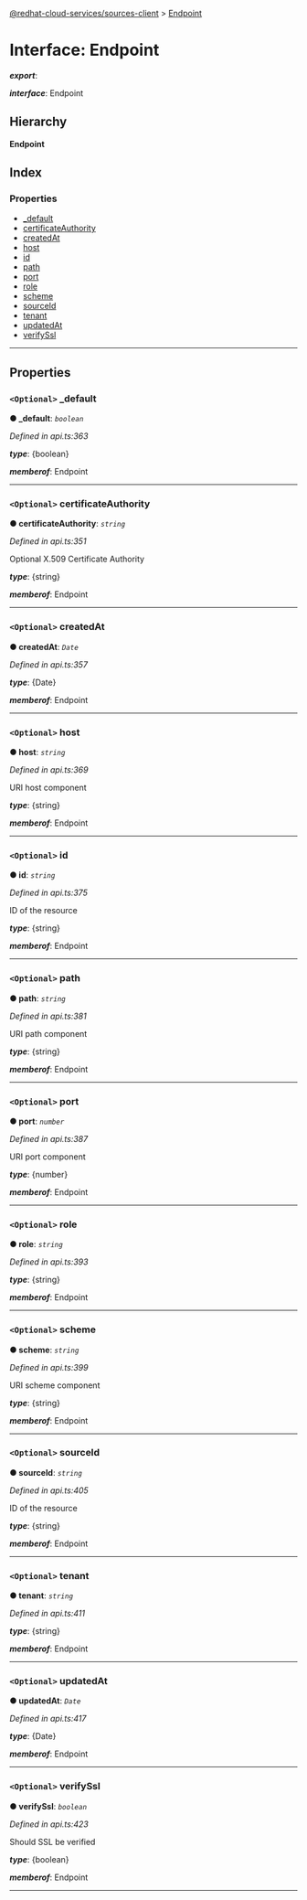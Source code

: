 [@redhat-cloud-services/sources-client](../README.md) > [Endpoint](../interfaces/endpoint.md)

# Interface: Endpoint

*__export__*: 

*__interface__*: Endpoint

## Hierarchy

**Endpoint**

## Index

### Properties

* [_default](endpoint.md#_default)
* [certificateAuthority](endpoint.md#certificateauthority)
* [createdAt](endpoint.md#createdat)
* [host](endpoint.md#host)
* [id](endpoint.md#id)
* [path](endpoint.md#path)
* [port](endpoint.md#port)
* [role](endpoint.md#role)
* [scheme](endpoint.md#scheme)
* [sourceId](endpoint.md#sourceid)
* [tenant](endpoint.md#tenant)
* [updatedAt](endpoint.md#updatedat)
* [verifySsl](endpoint.md#verifyssl)

---

## Properties

<a id="_default"></a>

### `<Optional>` _default

**● _default**: *`boolean`*

*Defined in api.ts:363*

*__type__*: {boolean}

*__memberof__*: Endpoint

___
<a id="certificateauthority"></a>

### `<Optional>` certificateAuthority

**● certificateAuthority**: *`string`*

*Defined in api.ts:351*

Optional X.509 Certificate Authority

*__type__*: {string}

*__memberof__*: Endpoint

___
<a id="createdat"></a>

### `<Optional>` createdAt

**● createdAt**: *`Date`*

*Defined in api.ts:357*

*__type__*: {Date}

*__memberof__*: Endpoint

___
<a id="host"></a>

### `<Optional>` host

**● host**: *`string`*

*Defined in api.ts:369*

URI host component

*__type__*: {string}

*__memberof__*: Endpoint

___
<a id="id"></a>

### `<Optional>` id

**● id**: *`string`*

*Defined in api.ts:375*

ID of the resource

*__type__*: {string}

*__memberof__*: Endpoint

___
<a id="path"></a>

### `<Optional>` path

**● path**: *`string`*

*Defined in api.ts:381*

URI path component

*__type__*: {string}

*__memberof__*: Endpoint

___
<a id="port"></a>

### `<Optional>` port

**● port**: *`number`*

*Defined in api.ts:387*

URI port component

*__type__*: {number}

*__memberof__*: Endpoint

___
<a id="role"></a>

### `<Optional>` role

**● role**: *`string`*

*Defined in api.ts:393*

*__type__*: {string}

*__memberof__*: Endpoint

___
<a id="scheme"></a>

### `<Optional>` scheme

**● scheme**: *`string`*

*Defined in api.ts:399*

URI scheme component

*__type__*: {string}

*__memberof__*: Endpoint

___
<a id="sourceid"></a>

### `<Optional>` sourceId

**● sourceId**: *`string`*

*Defined in api.ts:405*

ID of the resource

*__type__*: {string}

*__memberof__*: Endpoint

___
<a id="tenant"></a>

### `<Optional>` tenant

**● tenant**: *`string`*

*Defined in api.ts:411*

*__type__*: {string}

*__memberof__*: Endpoint

___
<a id="updatedat"></a>

### `<Optional>` updatedAt

**● updatedAt**: *`Date`*

*Defined in api.ts:417*

*__type__*: {Date}

*__memberof__*: Endpoint

___
<a id="verifyssl"></a>

### `<Optional>` verifySsl

**● verifySsl**: *`boolean`*

*Defined in api.ts:423*

Should SSL be verified

*__type__*: {boolean}

*__memberof__*: Endpoint

___

